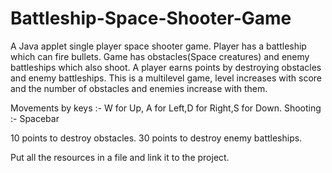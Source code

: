 # Battleship-Space-Shooter-Game
A Java applet single player space shooter game. 
Player has a battleship which can fire bullets.
Game has obstacles(Space creatures) and enemy battleships which also shoot.
A player earns points by destroying obstacles and enemy battleships.
This is a multilevel game, level increases with score and the number of obstacles and enemies increase with them.

Movements by keys :- W for Up, A for Left,D for Right,S for Down.
Shooting :- Spacebar

10 points to destroy obstacles.
30 points to destroy enemy battleships.

Put all the resources in a file and link it to the project.
